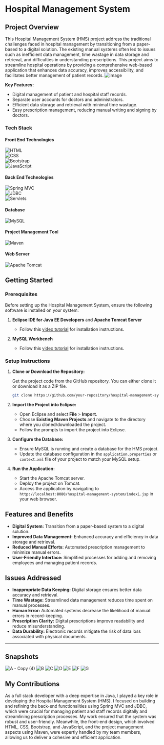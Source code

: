 # Hospital Management System

## Project Overview

This Hospital Management System (HMS) project address the traditional challenges faced in hospital management by transitioning from a paper-based to a digital solution. The existing manual systems often led to issues such as inefficient data management, time wastage in data storage and retrieval, and difficulties in understanding prescriptions. This project aims to streamline hospital operations by providing a comprehensive web-based application that enhances data accuracy, improves accessibility, and facilitates better management of patient records.
![image](https://github.com/user-attachments/assets/18a9ece3-5a88-4e20-af63-dddcc6b646da)


**Key Features:**
- Digital management of patient and hospital staff records.
- Separate user accounts for doctors and administrators.
- Efficient data storage and retrieval with minimal time wastage.
- Easy prescription management, reducing manual writing and signing by doctors.

### Tech Stack

#### Front End Technologies
![HTML](https://img.shields.io/badge/HTML-Standard%20Markup%20Language-red)  
![CSS](https://img.shields.io/badge/CSS-Style%20Sheet%20Language-blue)  
![Bootstrap](https://img.shields.io/badge/Bootstrap-CSS%20Framework-purple)  
![JavaScript](https://img.shields.io/badge/JavaScript-Programming%20Language-yellowgreen)  

#### Back End Technologies
![Spring MVC](https://img.shields.io/badge/Spring%20MVC-Framework%20for%20Java-green)  
![JDBC](https://img.shields.io/badge/JDBC-Java%20Database%20Connectivity-blue)  
![Servlets](https://img.shields.io/badge/Servlets-Java%20Web%20Technologies-orange)  

#### Database
![MySQL](https://img.shields.io/badge/MySQL-Relational%20Database%20Management%20System-orange)  

#### Project Management Tool
![Maven](https://img.shields.io/badge/Maven-Build%20Tool%20for%20Java-orange)  

#### Web Server
![Apache Tomcat](https://img.shields.io/badge/Apache%20Tomcat-Web%20Server-lightblue) 

## Getting Started

### Prerequisites

Before setting up the Hospital Management System, ensure the following software is installed on your system:

1. **Eclipse IDE for Java EE Developers** and **Apache Tomcat Server**
   - Follow this [video tutorial](https://youtu.be/9iHKCnxUWqQ) for installation instructions.

2. **MySQL Workbench**
   - Follow this [video tutorial](https://youtu.be/OM4aZJW_Ojs) for installation instructions.

### Setup Instructions

1. **Clone or Download the Repository:**

   Get the project code from the GitHub repository. You can either clone it or download it as a ZIP file.

   ```bash
   git clone https://github.com/your-repository/hospital-management-system.git
   ```

2. **Import the Project into Eclipse:**

   - Open Eclipse and select **File** > **Import**.
   - Choose **Existing Maven Projects** and navigate to the directory where you cloned/downloaded the project.
   - Follow the prompts to import the project into Eclipse.

3. **Configure the Database:**

   - Ensure MySQL is running and create a database for the HMS project.
   - Update the database configuration in the `application.properties` or `context.xml` file of your project to match your MySQL setup.

4. **Run the Application:**

   - Start the Apache Tomcat server.
   - Deploy the project on Tomcat.
   - Access the application by navigating to `http://localhost:8080/hospital-management-system/index1.jsp` in your web browser.

## Features and Benefits

- **Digital System:** Transition from a paper-based system to a digital solution.
- **Improved Data Management:** Enhanced accuracy and efficiency in data storage and retrieval.
- **Reduced Manual Efforts:** Automated prescription management to minimize manual errors.
- **User-Friendly Interface:** Simplified processes for adding and removing employees and managing patient records.

## Issues Addressed

- **Inappropriate Data Keeping:** Digital storage ensures better data accuracy and retrieval.
- **Time Wastage:** Streamlined data management reduces time spent on manual processes.
- **Human Error:** Automated systems decrease the likelihood of manual errors in record-keeping.
- **Prescription Clarity:** Digital prescriptions improve readability and reduce misunderstanding.
- **Data Durability:** Electronic records mitigate the risk of data loss associated with physical documents.

---
## Snapshots
![A - Copy (4)](https://github.com/user-attachments/assets/2a59c7d7-6231-49b8-9586-c7dbf1fbf6a6)
![B](https://github.com/user-attachments/assets/bbb57736-d2db-47b1-bdbf-4586f091eb1d)
![C](https://github.com/user-attachments/assets/8080f507-2cbe-4f56-b86c-bac74edff1cf)
![D](https://github.com/user-attachments/assets/e9541695-3688-4b1b-b336-011f586775be)
![E](https://github.com/user-attachments/assets/7cb5b3b3-2ca4-4ef2-afa7-01698bc3f16c)
![F](https://github.com/user-attachments/assets/bd0ad101-34fd-4852-af1e-119d4359ef7f)
![G](https://github.com/user-attachments/assets/4c896c37-cac1-4dc0-b5cd-76b8f20b7e0a)


## My Contributions
As a full stack developer with a deep expertise in Java, I played a key role in developing the Hospital Management System (HMS). I focused on building and refining the back-end functionalities using Spring MVC and JDBC, which were crucial for managing patient and staff records digitally and streamlining prescription processes. My work ensured that the system was robust and user-friendly. Meanwhile, the front-end design, which involved HTML, CSS, Bootstrap, and JavaScript, and the project management aspects using Maven, were expertly handled by my team members, allowing us to deliver a cohesive and efficient application.

